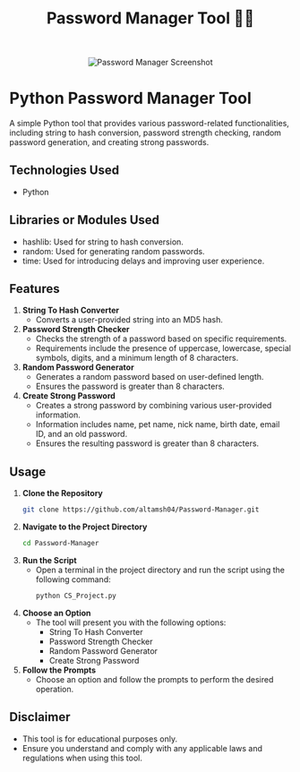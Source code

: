 <div align='center'>
  <h1>Password Manager Tool 🧑‍💻</h1>
</div>
<br>
<div align='center'>
  <br>
  <img src="https://github.com/altamsh04/Password-Manager/assets/84860267/3b0b6bd2-9039-4aef-8379-126b2029722f" alt="Password Manager Screenshot">
  <br>
</div>

# Python Password Manager Tool
A simple Python tool that provides various password-related functionalities, including string to hash conversion, password strength checking, random password generation, and creating strong passwords.

## Technologies Used
- Python
  
## Libraries or Modules Used
- hashlib: Used for string to hash conversion.
- random: Used for generating random passwords.
- time: Used for introducing delays and improving user experience.

## Features
1. **String To Hash Converter**
   - Converts a user-provided string into an MD5 hash.
2. **Password Strength Checker**
   - Checks the strength of a password based on specific requirements.
   - Requirements include the presence of uppercase, lowercase, special symbols, digits, and a minimum length of 8 characters.
3. **Random Password Generator**
   - Generates a random password based on user-defined length.
   - Ensures the password is greater than 8 characters.
4. **Create Strong Password**
   - Creates a strong password by combining various user-provided information.
   - Information includes name, pet name, nick name, birth date, email ID, and an old password.
   - Ensures the resulting password is greater than 8 characters.

## Usage
1. **Clone the Repository**
   ```bash
   git clone https://github.com/altamsh04/Password-Manager.git
   ```
2. **Navigate to the Project Directory**
   ```bash
   cd Password-Manager
   ```
3. **Run the Script**
   - Open a terminal in the project directory and run the script using the following command:
     ```bash
     python CS_Project.py
     ```
4. **Choose an Option**
   - The tool will present you with the following options:
     - String To Hash Converter
     - Password Strength Checker
     - Random Password Generator
     - Create Strong Password
5. **Follow the Prompts**
   - Choose an option and follow the prompts to perform the desired operation.

## Disclaimer
- This tool is for educational purposes only.
- Ensure you understand and comply with any applicable laws and regulations when using this tool.
